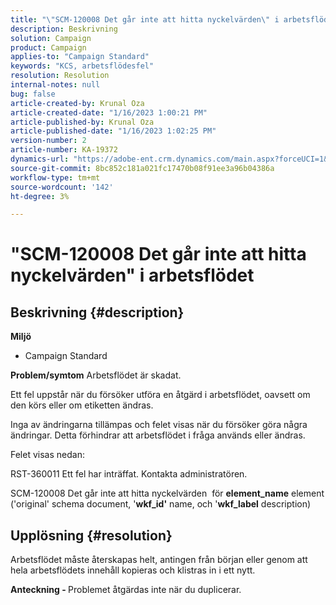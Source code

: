 ```yaml
---
title: "\"SCM-120008 Det går inte att hitta nyckelvärden\" i arbetsflödet"
description: Beskrivning
solution: Campaign
product: Campaign
applies-to: "Campaign Standard"
keywords: "KCS, arbetsflödesfel"
resolution: Resolution
internal-notes: null
bug: false
article-created-by: Krunal Oza
article-created-date: "1/16/2023 1:00:21 PM"
article-published-by: Krunal Oza
article-published-date: "1/16/2023 1:02:25 PM"
version-number: 2
article-number: KA-19372
dynamics-url: "https://adobe-ent.crm.dynamics.com/main.aspx?forceUCI=1&pagetype=entityrecord&etn=knowledgearticle&id=0a5acbba-9d95-ed11-aad1-6045bd006793"
source-git-commit: 8bc852c181a021fc17470b08f91ee3a96b04386a
workflow-type: tm+mt
source-wordcount: '142'
ht-degree: 3%

---
```


# &quot;SCM-120008 Det går inte att hitta nyckelvärden&quot; i arbetsflödet

## Beskrivning {#description}

<b>Miljö</b>
- Campaign Standard



<b>Problem/symtom</b>
Arbetsflödet är skadat.

Ett fel uppstår när du försöker utföra en åtgärd i arbetsflödet, oavsett om den körs eller om etiketten ändras.

Inga av ändringarna tillämpas och felet visas när du försöker göra några ändringar. Detta förhindrar att arbetsflödet i fråga används eller ändras.



Felet visas nedan:

RST-360011 Ett fel har inträffat. Kontakta administratören.

SCM-120008 Det går inte att hitta nyckelvärden &#x200B; &#x200B; för <b>element_name</b> element (&#39;original&#39; schema document, &#39;<b>wkf_id&#39;</b> name, och &#39;<b>wkf_label</b> description)


## Upplösning {#resolution}


Arbetsflödet måste återskapas helt, antingen från början eller genom att hela arbetsflödets innehåll kopieras och klistras in i ett nytt.

<b>Anteckning - </b>Problemet åtgärdas inte när du duplicerar.
